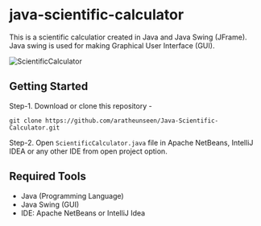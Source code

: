 # java-scientific-calculator

This is a scientific calculatior created in Java and Java Swing (JFrame). Java swing is used for making Graphical User Interface (GUI).

![ScientificCalculator](https://user-images.githubusercontent.com/62181222/92826072-18af5380-f3f2-11ea-85ad-0e24ea4a34a8.png)

## Getting Started

 Step-1. Download or clone this repository -

    git clone https://github.com/aratheunseen/Java-Scientific-Calculator.git

 Step-2. Open `ScientificCalculator.java` file in Apache NetBeans, IntelliJ IDEA or any other IDE from open project option.

## Required Tools
- Java (Programming Language)
- Java Swing (GUI)
- IDE: Apache NetBeans or IntelliJ Idea

